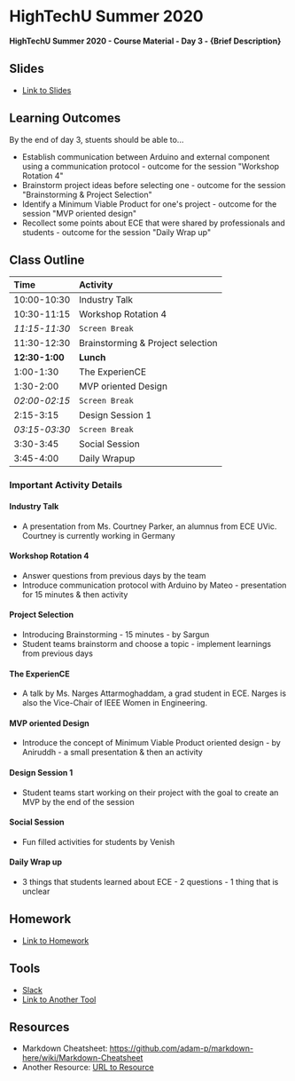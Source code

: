 # HighTechU Summer 2020

**HighTechU Summer 2020 - Course Material - Day 3 - {Brief Description}**

## Slides

* [Link to Slides](Link)

## Learning Outcomes
By the end of day 3, stuents should be able to...
* Establish communication between Arduino and external component using a communication protocol - outcome for the session "Workshop Rotation 4"
* Brainstorm project ideas before selecting one - outcome for the session "Brainstorming & Project Selection"
* Identify a Minimum Viable Product for one's project - outcome for the session "MVP oriented design" 
* Recollect some points about ECE that were shared by professionals and students - outcome for the session "Daily Wrap up"

## Class Outline

|Time|Activity|
|:---|:---|
|10:00-10:30|Industry Talk|
|10:30-11:15|Workshop Rotation 4|
|*11:15-11:30*|`Screen Break`|
|11:30-12:30|Brainstorming & Project selection|
|**12:30-1:00**|**Lunch**|
|1:00-1:30|The ExperienCE|
|1:30-2:00|MVP oriented Design|
|*02:00-02:15*|`Screen Break`|
|2:15-3:15|Design Session 1|
|*03:15-03:30*|`Screen Break`|
|3:30-3:45|Social Session|
|3:45-4:00|Daily Wrapup|

### Important Activity Details

#### Industry Talk
* A presentation from Ms. Courtney Parker, an alumnus from ECE UVic. Courtney is currently working in Germany

#### Workshop Rotation 4
* Answer questions from previous days by the team
* Introduce communication protocol with Arduino by Mateo - presentation for 15 minutes & then activity

#### Project Selection
* Introducing Brainstorming - 15 minutes - by Sargun 
* Student teams brainstorm and choose a topic - implement learnings from previous days

#### The ExperienCE
* A talk by Ms. Narges Attarmoghaddam, a grad student in ECE. Narges is also the Vice-Chair of IEEE Women in Engineering. 

#### MVP oriented Design
* Introduce the concept of Minimum Viable Product oriented design - by Aniruddh - a small presentation & then an activity

#### Design Session 1
* Student teams start working on their project with the goal to create an MVP by the end of the session 

#### Social Session 
* Fun filled activities for students by Venish

#### Daily Wrap up
* 3 things that students learned about ECE - 2 questions - 1 thing that is unclear

## Homework

* [Link to Homework](Link)

## Tools

* [Slack](https://slack.com/)
* [Link to Another Tool](Link)

## Resources

* Markdown Cheatsheet: https://github.com/adam-p/markdown-here/wiki/Markdown-Cheatsheet
* Another Resource: [URL to Resource](link)
